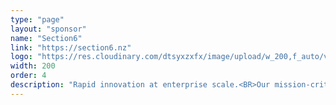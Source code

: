 ```yaml
---
type: "page"
layout: "sponsor"
name: "Section6"
link: "https://section6.nz"
logo: "https://res.cloudinary.com/dtsyxzxfx/image/upload/w_200,f_auto/v1578108418/2020/section6_logo.jpg"
width: 200
order: 4
description: "Rapid innovation at enterprise scale.<BR>Our mission-critical enterprise solutions improve efficiencies and increase innovation potential that help your business thrive in today's ever-changing landscape."
---
```

